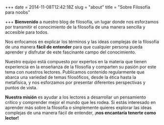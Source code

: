 +++
date = 2014-11-08T12:42:18Z
slug = "about"
title = "Sobre Filosofía para noobs"

+++
**Bienvenido** a nuestro blog de filosofía, un lugar donde nos esforzamos por transmitir el conocimiento de la filosofía de una manera sencilla y accesible para todos.

Nos enfocamos en explicar los términos y las ideas complejas de la filosofía de una manera **fácil de entender** para que cualquier persona pueda aprender y disfrutar de este fascinante campo del conocimiento.

Nuestro equipo está compuesto por expertos en la materia que tienen experiencia en la enseñanza de la filosofía y comparten su pasión por este tema con nuestros lectores. Publicamos contenido regularmente que abarca una variedad de temas filosóficos, desde la ética hasta la metafísica, y nos esforzamos por presentar diferentes perspectivas y puntos de vista.

**Nuestra misión** es ayudar a los lectores a desarrollar un pensamiento crítico y comprender mejor el mundo que les rodea. Si estás interesado en aprender más sobre la filosofía o simplemente quieres explorar las ideas complejas de una manera fácil de entender, ¡**nos encantaría tenerte como lector!**